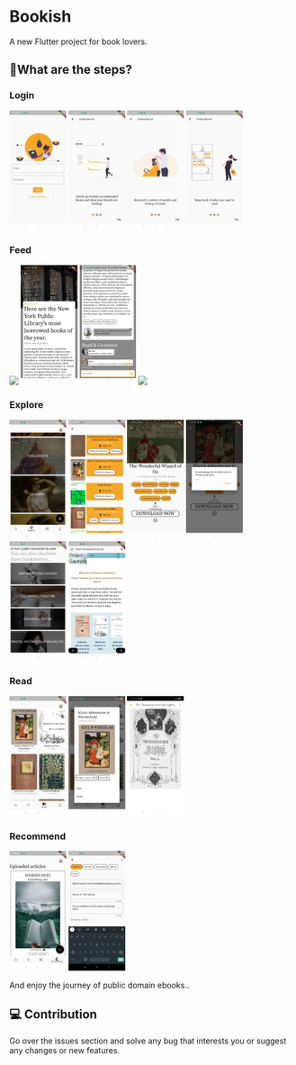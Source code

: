 # Bookish

A new Flutter project for book lovers.

## 🚀What are the steps?

### Login
<div margin= auto> 
  <img src="screenshots/login.jpeg"  width=20%>
  <img src="screenshots/onboarding-1.jpeg"  width=20%>
   <img src="screenshots/onboarding-2.jpeg"  width=20%>
   <img src="screenshots/onboarding-3.jpeg"  width=20%>
</div>

### Feed
<div margin= auto> 
  <img src="screenshots/feed.gif"  width=20%>
  <img src="screenshots/feed-2.jpeg"  width=20%>
   <img src="screenshots/feed-3.jpeg"  width=20%>
   <img src="screenshots/feed-4.jpeg"  width=20%>
</div>

### Explore
<div margin= auto> 
  <img src="screenshots/explore-1.jpeg"  width=20%>
   <img src="screenshots/explore-2.jpeg"  width=20%>
   <img src="screenshots/explore-3.jpeg"  width=20%>
   <img src="screenshots/explore-4.jpeg"  width=20%>
   <img src="screenshots/explore-5.jpeg"  width=20%>
   <img src="screenshots/explore-6.jpeg"  width=20%>
</div>

### Read
<div margin= auto> 
  <img src="screenshots/read-1.jpeg"  width=20%>
   <img src="screenshots/read-2.jpeg"  width=20%>
   <img src="screenshots/read-3.jpeg"  width=20%>
</div>

### Recommend
<div margin= auto> 
  <img src="screenshots/recommend-1.jpeg"  width=20%>
   <img src="screenshots/recommend-2.jpeg"  width=20%>
</div>

And enjoy the journey of public domain ebooks..

## 💻 Contribution
Go over the issues section and solve any bug that interests you or suggest any changes or new features.
